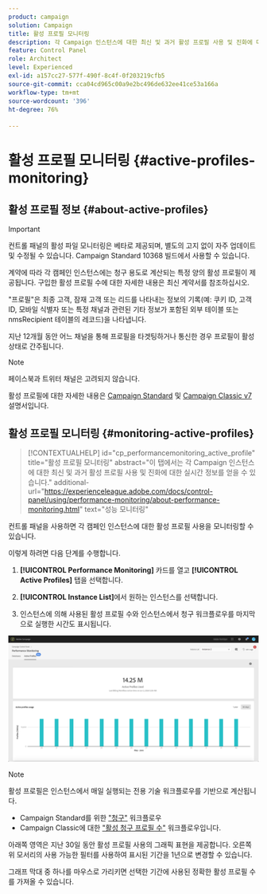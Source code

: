 ```yaml
---
product: campaign
solution: Campaign
title: 활성 프로필 모니터링
description: 각 Campaign 인스턴스에 대한 최신 및 과거 활성 프로필 사용 및 진화에 대한 실시간 정보를 얻는 방법을 배웁니다.
feature: Control Panel
role: Architect
level: Experienced
exl-id: a157cc27-577f-490f-8c4f-0f203219cfb5
source-git-commit: cca04cd965c00a9e2bc496de632ee41ce53a166a
workflow-type: tm+mt
source-wordcount: '396'
ht-degree: 76%

---
```


# 활성 프로필 모니터링 {#active-profiles-monitoring}

## 활성 프로필 정보 {#about-active-profiles}

>[!IMPORTANT]
>
>컨트롤 패널의 활성 파일 모니터링은 베타로 제공되며, 별도의 고지 없이 자주 업데이트 및 수정될 수 있습니다. Campaign Standard 10368 빌드에서 사용할 수 있습니다.

계약에 따라 각 캠페인 인스턴스에는 청구 용도로 계산되는 특정 양의 활성 프로필이 제공됩니다. 구입한 활성 프로필 수에 대한 자세한 내용은 최신 계약서를 참조하십시오.

&quot;프로필&quot;은 최종 고객, 잠재 고객 또는 리드를 나타내는 정보의 기록(예: 쿠키 ID, 고객 ID, 모바일 식별자 또는 특정 채널과 관련된 기타 정보가 포함된 외부 테이블 또는 nmsRecipient 테이블의 레코드)을 나타냅니다.

지난 12개월 동안 어느 채널을 통해 프로필을 타겟팅하거나 통신한 경우 프로필이 활성 상태로 간주됩니다.

>[!NOTE]
>
>페이스북과 트위터 채널은 고려되지 않습니다.

활성 프로필에 대한 자세한 내용은 [Campaign Standard](https://experienceleague.adobe.com/docs/campaign-standard/using/profiles-and-audiences/managing-profiles/active-profiles.html) 및 [Campaign Classic v7](https://experienceleague.adobe.com/docs/campaign-classic/using/getting-started/profile-management/about-profiles.html#active-profiles) 설명서입니다.

## 활성 프로필 모니터링 {#monitoring-active-profiles}

>[!CONTEXTUALHELP]
>id="cp_performancemonitoring_active_profile"
>title="활성 프로필 모니터링"
>abstract="이 탭에서는 각 Campaign 인스턴스에 대한 최신 및 과거 활성 프로필 사용 및 진화에 대한 실시간 정보를 얻을 수 있습니다."
>additional-url="https://experienceleague.adobe.com/docs/control-panel/using/performance-monitoring/about-performance-monitoring.html" text="성능 모니터링"

컨트롤 패널을 사용하면 각 캠페인 인스턴스에 대한 활성 프로필 사용을 모니터링할 수 있습니다.

이렇게 하려면 다음 단계를 수행합니다.

1. **[!UICONTROL Performance Monitoring]** 카드를 열고 **[!UICONTROL Active Profiles]** 탭을 선택합니다.

1. **[!UICONTROL Instance List]**&#x200B;에서 원하는 인스턴스를 선택합니다.

1. 인스턴스에 의해 사용된 활성 프로필 수와 인스턴스에서 청구 워크플로우를 마지막으로 실행한 시간도 표시됩니다.

![](assets/active-profiles-graph.png)

>[!NOTE]
>
>활성 프로필은 인스턴스에서 매일 실행되는 전용 기술 워크플로우를 기반으로 계산됩니다.
>
>* Campaign Standard를 위한 [&quot;청구&quot;](https://experienceleague.adobe.com/docs/campaign-standard/using/administrating/application-settings/technical-workflows.html) 워크플로우
>* Campaign Classic에 대한 [&quot;활성 청구 프로필 수&quot;](https://experienceleague.adobe.com/docs/campaign-classic/using/automating-with-workflows/advanced-management/about-technical-workflows.html) 워크플로우입니다.


아래쪽 영역은 지난 30일 동안 활성 프로필 사용의 그래픽 표현을 제공합니다. 오른쪽 위 모서리의 사용 가능한 필터를 사용하여 표시된 기간을 1년으로 변경할 수 있습니다.

그래프 막대 중 하나를 마우스로 가리키면 선택한 기간에 사용된 정확한 활성 프로필 수를 가져올 수 있습니다.
